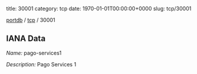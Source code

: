 title: 30001
category: tcp
date: 1970-01-01T00:00:00+0000
slug: tcp/30001

[portdb](/) / [tcp](/category/tcp.html) / 30001


## IANA Data

_Name:_ pago-services1

_Description:_ Pago Services 1

